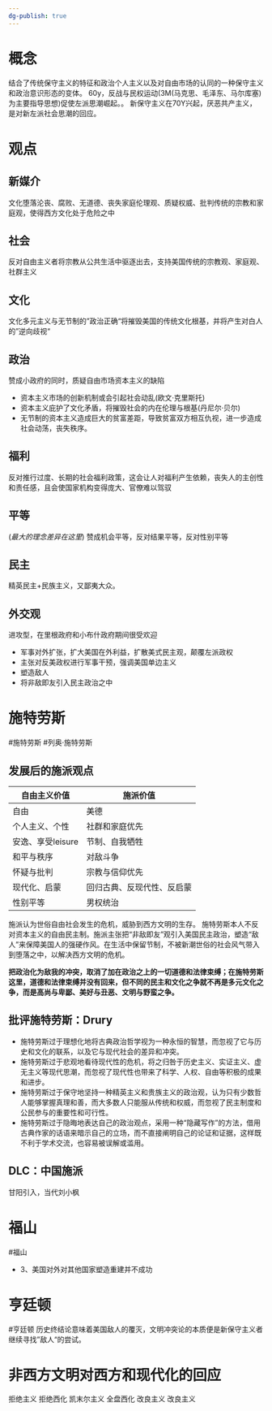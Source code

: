 ```yaml
---
dg-publish: true
---
```

# 概念
结合了传统保守主义的特征和政治个人主义以及对自由市场的认同的一种保守主义和政治意识形态的变体。
60y，反战与民权运动(3M(马克思、毛泽东、马尔库塞)为主要指导思想)促使左派思潮崛起。。
新保守主义在70Y兴起，厌恶共产主义，是对新左派社会思潮的回应。
# 观点
## 新媒介
文化堕落沦丧、腐败、无道德、丧失家庭伦理观、质疑权威、批判传统的宗教和家庭观，使得西方文化处于危险之中
## 社会
反对自由主义者将宗教从公共生活中驱逐出去，支持美国传统的宗教观、家庭观、社群主义
## 文化
文化多元主义与无节制的”政治正确“将摧毁美国的传统文化根基，并将产生对白人的”逆向歧视“
## 政治
赞成小政府的同时，质疑自由市场资本主义的缺陷
- 资本主义市场的创新机制或会引起社会动乱(欧文·克里斯托)
- 资本主义庇护了文化矛盾，将摧毁社会的内在伦理与根基(丹尼尔·贝尔)
- 无节制的资本主义造成巨大的贫富差距，导致贫富双方相互仇视，进一步造成社会动荡，丧失秩序。
## 福利
反对推行过度、长期的社会福利政策，这会让人对福利产生依赖，丧失人的主创性和责任感，且会使国家机构变得庞大、官僚难以驾驭
## 平等
(*最大的理念差异在这里*)
赞成机会平等，反对结果平等，反对性别平等
## 民主
精英民主+民族主义，又鄙夷大众。
## 外交观
进攻型，在里根政府和小布什政府期间很受欢迎
- 军事对外扩张，扩大美国在外利益，扩散美式民主观，颠覆左派政权
- 主张对反美政权进行军事干预，强调美国单边主义
- 塑造敌人
- 将非敌即友引入民主政治之中
# 施特劳斯
#施特劳斯 #列奥·施特劳斯
## 发展后的施派观点

| 自由主义价值               | 施派价值                        |
| ----------------- | -------------------------- |
| 自由              | 美德                       |
| 个人主义、个性    | 社群和家庭优先             |
| 安逸、享受leisure | 节制、自我牺牲             |
| 和平与秩序        | 对敌斗争                   |
| 怀疑与批判        | 宗教与信仰优先             |
| 现代化、启蒙      | 回归古典、反现代性、反启蒙 |
| 性别平等          | 男权统治                   |

施派认为世俗自由社会发生的危机，威胁到西方文明的生存。
施特劳斯本人不反对资本主义的自由民主制。施派主张把“非敌即友”观引入美国民主政治，塑造“敌人”来保障美国人的强硬作风。在生活中保留节制，不被新潮世俗的社会风气带入到堕落之中，以解决西方文明的危机。

**把政治化为敌我的冲突，取消了加在政治之上的一切道德和法律束缚；在施特劳斯这里，道德和法律束缚并没有回来，但不同的民主和文化之争就不再是多元文化之争，而是高尚与卑鄙、美好与丑恶、文明与野蛮之争。**

## 批评施特劳斯：Drury
- 施特劳斯过于理想化地将古典政治哲学视为一种永恒的智慧，而忽视了它与历史和文化的联系，以及它与现代社会的差异和冲突。
- 施特劳斯过于悲观地看待现代性的危机，将之归咎于历史主义、实证主义、虚无主义等现代思潮，而忽视了现代性也带来了科学、人权、自由等积极的成果和进步。
- 施特劳斯过于保守地坚持一种精英主义和贵族主义的政治观，认为只有少数哲人能够掌握真理和善，而大多数人只能服从传统和权威，而忽视了民主制度和公民参与的重要性和可行性。
- 施特劳斯过于隐晦地表达自己的政治观点，采用一种“隐藏写作”的方法，借用古典作家的话语来暗示自己的立场，而不直接阐明自己的论证和证据，这样既不利于学术交流，也容易被误解或滥用。
## DLC：中国施派 
甘阳引入，当代刘小枫

# 福山
#福山

- 3、美国对外对其他国家塑造重建并不成功

# 亨廷顿
#亨廷顿
历史终结论意味着美国敌人的覆灭，文明冲突论的本质便是新保守主义者继续寻找”敌人“的尝试。


# 非西方文明对西方和现代化的回应
拒绝主义 拒绝西化
凯末尔主义 全盘西化
改良主义 改良主义
